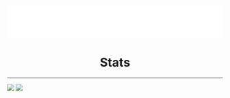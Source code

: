 <p align="center">
  <img src="https://raw.githubusercontent.com/TassoEnzo/TassoEnzo/main/Assets/typing-nome.svg" />
</p>
<p>
  <h1 align="center">
    Stats
  </h1>
</p>

___

<div>
  <img height="200px" src="https://github-readme-stats.vercel.app/api?username=TassoEnzo&show_icons=true&theme=transparent"/>
  <img height="200px" src="https://github-readme-stats.vercel.app/api/top-langs/?username=anuraghazra&layout=donut"/>
</div>

